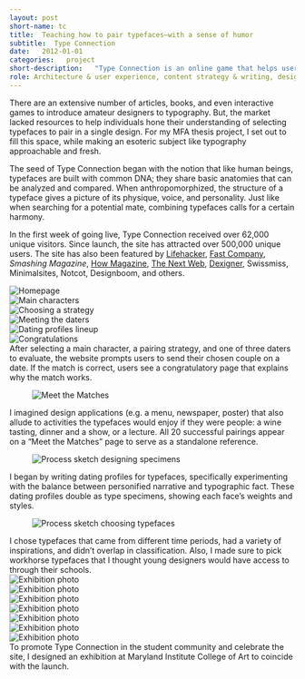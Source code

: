 ```yaml
---
layout: post
short-name: tc
title:  Teaching how to pair typefaces—with a sense of humor
subtitle:  Type Connection
date:   2012-01-01
categories:   project
short-description:   "Type Connection is an online game that helps users learn how to pair typefaces. Like a conventional dating website, Type Connection presents its users with potential “dates” for each main character. Users are matchmakers; they decide what kind of match to look for by choosing among several strategies for combining typefaces."
role: Architecture & user experience, content strategy & writing, design concept & system, identity design, front-end development, exhibition design
---
```


There are an extensive number of articles, books, and even interactive games to introduce amateur designers to typography. But, the market lacked resources to help individuals hone their understanding of selecting typefaces to pair in a single design. For my MFA thesis project, I set out to fill this space, while making an esoteric subject like typography approachable and fresh.

The seed of Type Connection began with the notion that like human beings, typefaces are built with common DNA; they share basic anatomies that can be analyzed and compared. When anthropomorphized, the structure of a typeface gives a picture of its physique, voice, and personality. Just like when searching for a potential mate, combining typefaces calls for a certain harmony.

In the first week of going live, Type Connection received over 62,000 unique visitors. Since launch, the site has attracted over 500,000 unique users. The site has also been featured by [Lifehacker](http://lifehacker.com/5897805/type-connection-teaches-you-how-to-pair-fonts-in-your-designs-by-sending-them-on-dates), [Fast Company](http://www.fastcodesign.com/3027932/type-connection-helps-you-find-matching-typefaces), *Smashing Magazine*, [How Magazine](http://www.howdesign.com/design-creativity/top-10-sites-for-designers/top-10-websites-for-designers-april-2012/), [The Next Web](http://thenextweb.com/dd/2012/03/27/this-typographic-dating-game-teaches-designers-how-to-pair-typefaces/), [Dexigner](http://www.dexigner.com/news/24892), Swissmiss, Minimalsites, Notcot, Designboom, and others.

<div class="fig-with-cap">
  <div id="carousel-1">
    <div><img data-lazy="../../../../a/img/tc-01-01.jpg" alt="Homepage"></div>
    <div><img data-lazy="../../../../a/img/tc-01-02.jpg" alt="Main characters"></div>
    <div><img data-lazy="../../../../a/img/tc-01-03.jpg" alt="Choosing a strategy"></div>
    <div><img data-lazy="../../../../a/img/tc-01-04.jpg" alt="Meeting the daters"></div>
    <div><img data-lazy="../../../../a/img/tc-01-05.jpg" alt="Dating profiles lineup"></div>
    <div><img data-lazy="../../../../a/img/tc-01-06.jpg" alt="Congratulations"></div>
  </div>
  <div class="caption">
    <div id="carousel-arrows-1"></div>
    <figcaption>After selecting a main character, a pairing strategy, and one of three daters to evaluate, the website prompts users to send their chosen couple on a date. If the match is correct, users see a congratulatory page that explains why the match works.</figcaption>
  </div>
</div>

<div class="fig-with-cap">
  <figure class="scrollable full-width-image"><img src="../../../../a/img/tc-02.jpg" alt="Meet the Matches"></figure>
  <figcaption class="caption">I imagined design applications (e.g. a menu, newspaper, poster) that also allude to activities the typefaces would enjoy if they were people: a wine tasting, dinner and a show, or a lecture. All 20 successful pairings appear on a “Meet the Matches” page to serve as a standalone reference.</figcaption>
</div>

<div class="fig-with-cap">
  <figure class="center-image-wider"><img src="../../../../a/img/tc-03.jpg" alt="Process sketch designing specimens"></figure>
  <figcaption class="caption">I began by writing dating profiles for typefaces, specifically experimenting with the balance between personified narrative and typographic fact. These dating profiles double as type specimens, showing each face’s weights and styles.</figcaption>
</div>

<div class="fig-with-cap">
  <figure class="center-image-wider"><img src="../../../../a/img/tc-04.jpg" alt="Process sketch choosing typefaces"></figure>
  <figcaption class="caption">I chose typefaces that came from different time periods, had a variety of inspirations, and didn’t overlap in classification. Also, I made sure to pick workhorse typefaces that I thought young designers would have access to through their schools.</figcaption>
</div>

<div class="fig-with-cap">
  <div id="carousel-2">
    <div><img data-lazy="../../../../a/img/tc-05-01.jpg" alt="Exhibition photo"></div>
    <div><img data-lazy="../../../../a/img/tc-05-02.jpg" alt="Exhibition photo"></div>
    <div><img data-lazy="../../../../a/img/tc-05-03.jpg" alt="Exhibition photo"></div>
    <div><img data-lazy="../../../../a/img/tc-05-04.jpg" alt="Exhibition photo"></div>
    <div><img data-lazy="../../../../a/img/tc-05-05.jpg" alt="Exhibition photo"></div>
    <div><img data-lazy="../../../../a/img/tc-05-06.jpg" alt="Exhibition photo"></div>
    <div><img data-lazy="../../../../a/img/tc-05-07.jpg" alt="Exhibition photo"></div>
  </div>
  <div class="caption">
    <div id="carousel-arrows-2"></div>
    <figcaption>To promote Type Connection in the student community and celebrate the site, I designed an exhibition at Maryland Institute College of Art to coincide with the launch.</figcaption>
  </div>
</div>
